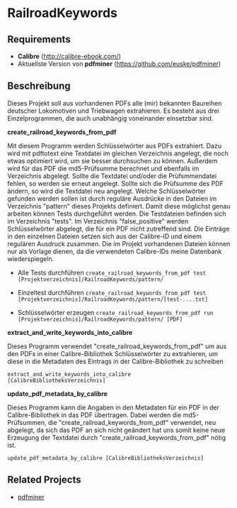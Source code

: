 RailroadKeywords
================

Requirements
------------
* **Calibre** (http://calibre-ebook.com/)
* Aktuellste Version von **pdfminer** (https://github.com/euske/pdfminer)

Beschreibung
------------

Dieses Projekt soll aus vorhandenen PDFs alle (mir) bekannten Baureihen deutscher Lokomotiven und Triebwagen extrahieren. Es besteht aus drei Einzelprogrammen, die auch unabhängig voneinander einsetzbar sind.

**create_railroad_keywords_from_pdf**

Mit diesem Programm werden Schlüsselwörter aus PDFs extrahiert. Dazu wird mit pdftotext eine Textdatei im gleichen Verzeichnis angelegt, die noch etwas optimiert wird, um sie besser durchsuchen zu können. Außerdem wird für das PDF die md5-Prüfsumme berechnet und ebenfalls im Verzeichnis abgelegt. Sollte die Textdatei und/oder die Prüfsmmendatei fehlen, so werden sie erneut angelegt. Sollte sich die Prüfsumme des PDF ändern, so wird die Textdatei neu angelegt.
Welche Schlüsselwörter gefunden werden sollen ist durch reguläre Ausdrücke in den Dateien im Verzeichnis "pattern" dieses Projekts definiert. Damit diese möglichst genau arbeiten können Tests durchgeführt werden. Die Testdateien befinden sich im Verzeichnis "tests".
Im Verzeichnis "false_positive" werden Schlüsselwörter abgelegt, die für ein PDF nicht zutreffend sind. Die Einträge in den einzelnen Dateien setzen sich aus der Calibre-ID und einem regulären Ausdruck zusammen. Die im Projekt vorhandenen Dateien können nur als Vorlage dienen, da die verwendeten Calibre-IDs meine Datenbank wiederspiegeln.

* Alle Tests durchführen
```create_railroad_keywords_from_pdf test [Projektverzeichnis]/RailroadKeywords/pattern/```

* Einzeltest durchführen
```create_railroad_keywords_from_pdf test [Projektverzeichnis]/RailroadKeywords/pattern/[test-....txt]```

* Schlüsselwörter erzeugen
```create_railroad_keywords_from_pdf run [Projektverzeichnis]/RailroadKeywords/pattern/ [PDF]```

**extract_and_write_keywords_into_calibre**

Dieses Programm verwendet "create_railroad_keywords_from_pdf" um aus den PDFs in einer Calibre-Bibliothek Schlüsselwörter zu extrahieren, um diese in die Metadaten des Eintrags in der Calibre-Bibliothek zu schreiben

```extract_and_write_keywords_into_calibre [CalibreBibliotheksVerzeichnis]```

**update_pdf_metadata_by_calibre**

Dieses Programm kann die Angaben in den Metadaten für ein PDF in der Calibre-Bibliothek in das PDF übertragen. Dabei werden die md5-Prüfsummen, die "create_railroad_keywords_from_pdf" verwendet, neu abgelegt, da sich das PDF an sich nicht geändert hat uns somit keine neue Erzeugung der Textdatei durch "create_railroad_keywords_from_pdf" nötig ist.

```update_pdf_metadata_by_calibre [CalibreBibliotheksVerzeichnis]```

Related Projects
----------------

 * <a href="https://github.com/euske/pdfminer">pdfminer</a>
